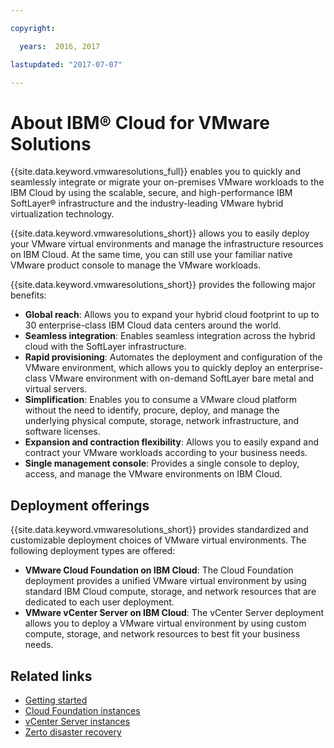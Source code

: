 ```yaml
---

copyright:

  years:  2016, 2017

lastupdated: "2017-07-07"

---
```


# About IBM® Cloud for VMware Solutions

{{site.data.keyword.vmwaresolutions_full}} enables you to quickly and seamlessly integrate or migrate your on-premises VMware workloads
to the IBM Cloud by using the scalable, secure, and high-performance IBM SoftLayer® infrastructure and the industry-leading VMware hybrid virtualization technology.

{{site.data.keyword.vmwaresolutions_short}} allows you to easily deploy your VMware virtual environments and manage the infrastructure resources on IBM Cloud. At the same time, you can still use your familiar native VMware product console to manage the VMware workloads.

{{site.data.keyword.vmwaresolutions_short}} provides the following major benefits:

* **Global reach**: Allows you to expand your hybrid cloud footprint to up to 30 enterprise-class IBM Cloud data centers around the world.
* **Seamless integration**: Enables seamless integration across the hybrid cloud with the SoftLayer infrastructure.
* **Rapid provisioning**: Automates the deployment and configuration of the VMware environment, which allows you to quickly deploy an enterprise-class VMware environment with on-demand SoftLayer bare metal and virtual servers.
* **Simplification**: Enables you to consume a VMware cloud platform without the need to identify, procure, deploy, and manage the underlying physical compute, storage, network infrastructure, and software licenses.
* **Expansion and contraction flexibility**: Allows you to easily expand and contract your VMware workloads according to your business needs.
* **Single management console**: Provides a single console to deploy, access, and manage the VMware environments on IBM Cloud.

## Deployment offerings

{{site.data.keyword.vmwaresolutions_short}} provides standardized and customizable deployment choices of VMware virtual environments. The following deployment types are offered:
* **VMware Cloud Foundation on IBM Cloud**: The Cloud Foundation deployment provides a unified VMware virtual environment by using standard IBM Cloud compute, storage, and network resources that are dedicated to each user deployment.
* **VMware vCenter Server on IBM Cloud**: The vCenter Server deployment allows you to deploy a VMware virtual environment by using custom compute, storage, and network resources to best fit your business needs.

## Related links

* [Getting started](../index.html)
* [Cloud Foundation instances](../sddc/sd_cloudfoundationoverview.html)
* [vCenter Server instances](../vcenter/vc_vcenterserveroverview.html)
* [Zerto disaster recovery](addingzertodr.html)
